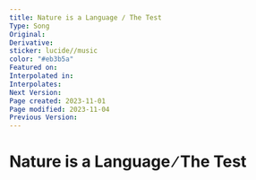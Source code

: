 ```yaml
---
title: Nature is a Language ∕ The Test
Type: Song
Original: 
Derivative: 
sticker: lucide//music
color: "#eb3b5a"
Featured on: 
Interpolated in: 
Interpolates: 
Next Version: 
Page created: 2023-11-01
Page modified: 2023-11-04
Previous Version: 
---
```


# Nature is a Language ∕ The Test
